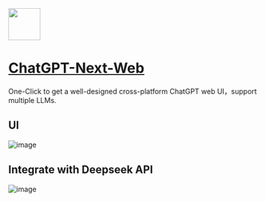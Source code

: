 <img src="https://github.com/deepseek-ai/awesome-deepseek-integration/assets/59196087/bb65404c-f867-42d8-ae2b-281fe953ab54" width="64" height="auto" /> 

# [ChatGPT-Next-Web](https://github.com/ChatGPTNextWeb/ChatGPT-Next-Web)

One-Click to get a well-designed cross-platform ChatGPT web UI，support multiple LLMs.

## UI
![image](https://github.com/deepseek-ai/awesome-deepseek-integration/assets/59196087/3a827669-e5e4-4fc3-97d7-bcf57efb76d1)


## Integrate with Deepseek API
![image](https://github.com/deepseek-ai/awesome-deepseek-integration/assets/59196087/c37e69ba-b66f-4694-a480-98abb67262b8)
